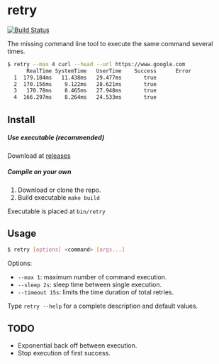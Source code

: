 # retry

[![Build Status](https://travis-ci.com/martinezdelariva/retry.svg?branch=master)](https://travis-ci.com/martinezdelariva/retry)

The missing command line tool to execute the same command several times.

```bash
$ retry --max 4 curl --head --url https://www.google.com
      RealTime SystemTime   UserTime    Success      Error
  1  179.184ms   11.438ms   29.477ms       true
  2  170.156ms    9.122ms   28.621ms       true
  3   170.78ms    8.465ms   27.948ms       true
  4  166.297ms    8.264ms   24.533ms       true
```

## Install

##### Use executable (recommended)

Download at [releases](https://github.com/martinezdelariva/retry/releases)

##### Compile on your own

1. Download or clone the repo.
2. Build executable `make build`

Executable is placed at `bin/retry`

## Usage

```bash
$ retry [options] <command> [args...]
```

Options:

- `--max 1`: maximum number of command execution.
- `--sleep 2s`: sleep time between single execution.
- `--timeout 15s`: limits the time duration of total retries.


Type `retry --help` for a complete description and default values.

## TODO

- Exponential back off between execution.
- Stop execution of first success.
